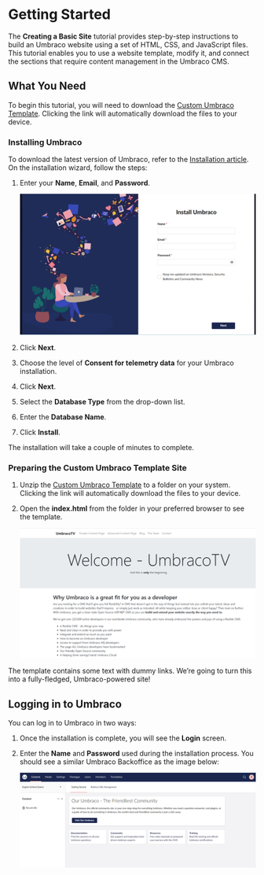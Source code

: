 # Getting Started

The **Creating a Basic Site** tutorial provides step-by-step instructions to build an Umbraco website using a set of HTML, CSS, and JavaScript files. This tutorial enables you to use a website template, modify it, and connect the sections that require content management in the Umbraco CMS.

## **What You Need**

To begin this tutorial, you will need to download the [Custom Umbraco Template](https://umbra.co/Umbracotemplate). Clicking the link will automatically download the files to your device.

### Installing Umbraco

To download the latest version of Umbraco, refer to the [Installation article](../../fundamentals/setup/install/). On the installation wizard, follow the steps:

1. Enter your **Name**, **Email**, and **Password**.

    ![Installing Umbraco](images/installing-umbraco.png)
2. Click **Next**.
3. Choose the level of **Consent for telemetry data** for your Umbraco installation.
4. Click **Next**.
5. Select the **Database Type** from the drop-down list.
6. Enter the **Database Name**.
7. Click **Install**.

The installation will take a couple of minutes to complete.

### Preparing the Custom Umbraco Template Site

1. Unzip the [Custom Umbraco Template](https://umbra.co/Umbracotemplate) to a folder on your system. Clicking the link will automatically download the files to your device.
2. Open the **index.html** from the folder in your preferred browser to see the template.

    ![Default template homepage](images/figure-5-retrospect-template-v8.png)

The template contains some text with dummy links. We’re going to turn this into a fully-fledged, Umbraco-powered site!

## Logging in to Umbraco

You can log in to Umbraco in two ways:

1. Once the installation is complete, you will see the **Login** screen.
2. Enter the **Name** and **Password** used during the installation process. You should see a similar Umbraco Backoffice as the image below:

    ![Umbraco Backoffice](images/backoffice-landing-page.png)
